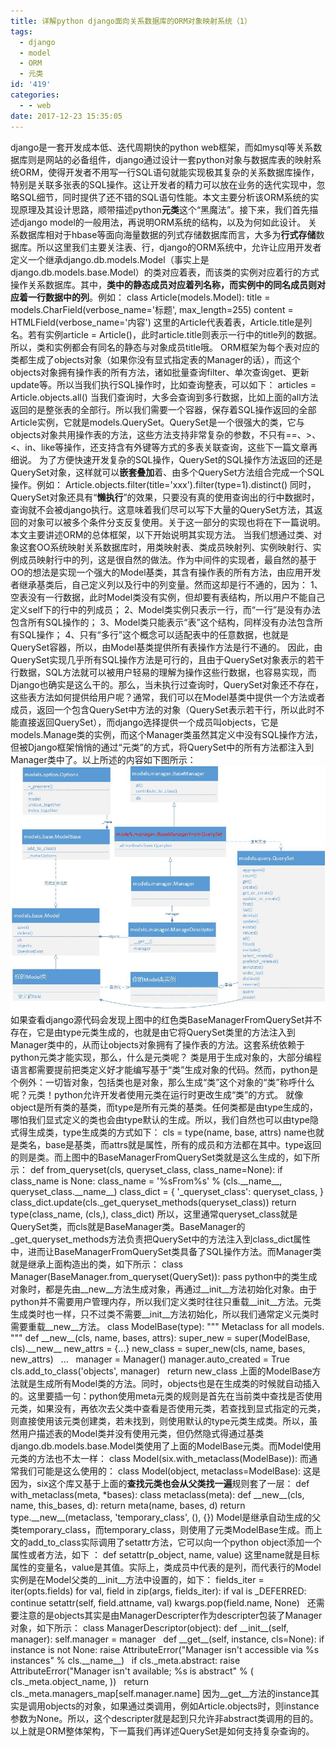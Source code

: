 ```yaml
---
title: 详解python django面向关系数据库的ORM对象映射系统（1）
tags:
  - django
  - model
  - ORM
  - 元类
id: '419'
categories:
  - - web
date: 2017-12-23 15:35:05
---
```


django是一套开发成本低、迭代周期快的python web框架，而如mysql等关系数据库则是网站的必备组件，django通过设计一套python对象与数据库表的映射系统ORM，使得开发者不用写一行SQL语句就能实现极其复杂的关系数据库操作，特别是关联多张表的SQL操作。这让开发者的精力可以放在业务的迭代实现中，忽略SQL细节，同时提供了还不错的SQL语句性能。本文主要分析该ORM系统的实现原理及其设计思路，顺带描述python**元类**这个“黑魔法”。接下来，我们首先描述django model的一般用法，再说明ORM系统的结构，以及为何如此设计。 关系数据库相对于hbase等面向海量数据的列式存储数据库而言，大多为**行式存储**数据库。所以这里我们主要关注表、行，django的ORM系统中，允许让应用开发者定义一个继承django.db.models.Model（事实上是django.db.models.base.Model）的类对应着表，而该类的实例对应着行的方式操作关系数据库。其中，**类中的静态成员对应着列名称，而实例中的同名成员则对应着一行数据中的列**。例如： class Article(models.Model): title = models.CharField(verbose\_name='标题', max\_length=255) content = HTMLField(verbose\_name='内容') 这里的Article代表着表，Article.title是列名。若有实例article = Article()，此时article.title则表示一行中的title列的数据。所以，类和实例都会有同名的静态与对象成员title哦。 ORM框架为每个表对应的类都生成了objects对象（如果你没有显式指定表的Manager的话），而这个objects对象拥有操作表的所有方法，诸如批量查询filter、单次查询get、更新update等。所以当我们执行SQL操作时，比如查询整表，可以如下： articles = Article.objects.all() 当我们查询时，大多会查询到多行数据，比如上面的all方法返回的是整张表的全部行。所以我们需要一个容器，保存着SQL操作返回的全部Article实例，它就是models.QuerySet。QuerySet是一个很强大的类，它与objects对象共用操作表的方法，这些方法支持非常复杂的参数，不只有==、>、<、in、like等操作，还支持含有外键等方式的多表关联查询，这些下一篇文章再细说。 为了方便快速开发复杂的SQL操作，QuerySet的SQL操作方法返回的还是QuerySet对象，这样就可以**嵌套叠加**着、由多个QuerySet方法组合完成一个SQL操作。例如： Article.objects.filter(title='xxx').filter(type=1).distinct() 同时，QuerySet对象还具有“**懒执行**”的效果，只要没有真的使用查询出的行中数据时，查询就不会被django执行。这意味着我们尽可以写下大量的QuerySet方法，其返回的对象可以被多个条件分支反复使用。关于这一部分的实现也将在下一篇说明。 本文主要讲述ORM的总体框架，以下开始说明其实现方法。 当我们想通过类、对象这套OO系统映射关系数据库时，用类映射表、类成员映射列、实例映射行、实例成员映射行中的列，这是很自然的做法。作为中间件的实现者，最自然的基于OO的想法是实现一个强大的Model基类，其含有操作表的所有方法，由应用开发者继承基类后，自己定义列以及行中的列变量。然而这却是行不通的，因为： 1、空表没有一行数据，此时Model类没有实例，但却要有表结构，所以用户不能自己定义self下的行中的列成员； 2、Model类实例只表示一行，而“一行”是没有办法包含所有SQL操作的； 3、Model类只能表示“表”这个结构，同样没有办法包含所有SQL操作； 4、只有“多行”这个概念可以适配表中的任意数据，也就是QuerySet容器，所以，由Model基类提供所有表操作方法是行不通的。 因此，由QuerySet实现几乎所有SQL操作方法是可行的，且由于QuerySet对象表示的若干行数据，SQL方法就可以被用户轻易的理解为操作这些行数据，也容易实现，而Django也确实是这么干的。那么，当未执行过查询时，QuerySet对象还不存在，这些表方法如何提供给用户呢？通常，我们可以在Model基类中提供一个方法或者成员，返回一个包含QuerySet中方法的对象（QuerySet表示若干行，所以此时不能直接返回QuerySet），而django选择提供一个成员叫objects，它是models.Manage类的实例，而这个Manager类虽然其定义中没有SQL操作方法，但被Django框架悄悄的通过“元类”的方式，将QuerySet中的所有方法都注入到Manager类中了。以上所述的内容如下图所示： ![](/2017/12/django-ORM类图-1.jpg) 如果查看django源代码会发现上图中的红色类BaseManagerFromQuerySet并不存在，它是由type元类生成的，也就是由它将QuerySet类里的方法注入到Manager类中的，从而让objects对象拥有了操作表的方法。这套系统依赖于python元类才能实现，那么，什么是元类呢？ 类是用于生成对象的，大部分编程语言都需要提前把类定义好才能编写基于“类”生成对象的代码。然而，python是个例外：一切皆对象，包括类也是对象，那么生成“类”这个对象的“类”称呼什么呢？元类！python允许开发者使用元类在运行时更改生成“类”的方式。 就像object是所有类的基类，而type是所有元类的基类。任何类都是由type生成的，哪怕我们显式定义的类也会由type默认的生成。所以，我们自然也可以由type隐式得生成类，type生成类的方式如下： cls = type(name, base, attrs) name也就是类名，base是基类，而attrs就是属性，所有的成员和方法都在其中。type返回的则是类。而上图中的BaseManagerFromQuerySet类就是这么生成的，如下所示： def from\_queryset(cls, queryset\_class, class\_name=None): if class\_name is None: class\_name = '%sFrom%s' % (cls.\_\_name\_\_, queryset\_class.\_\_name\_\_) class\_dict = { '\_queryset\_class': queryset\_class, } class\_dict.update(cls.\_get\_queryset\_methods(queryset\_class)) return type(class\_name, (cls,), class\_dict) 所以，这里通常queryset\_class就是QuerySet类，而cls就是BaseManager类。BaseManager的\_get\_queryset\_methods方法负责把QuerySet中的方法注入到class\_dict属性中，进而让BaseManagerFromQuerySet类具备了SQL操作方法。而Manager类就是继承上面构造出的类，如下所示： class Manager(BaseManager.from\_queryset(QuerySet)): pass python中的类生成对象时，都是先由\_\_new\_\_方法生成对象，再通过\_\_init\_\_方法初始化对象。由于python并不需要用户管理内存，所以我们定义类时往往只重载\_\_init\_\_方法。元类生成类时也一样，只不过类不需要\_\_init\_\_方法初始化，所以我们通常定义元类时需要重载\_\_new\_\_方法。 class ModelBase(type): """ Metaclass for all models. """ def \_\_new\_\_(cls, name, bases, attrs): super\_new = super(ModelBase, cls).\_\_new\_\_ new\_attrs = {...} new\_class = super\_new(cls, name, bases, new\_attrs)   ...   manager = Manager() manager.auto\_created = True cls.add\_to\_class('objects', manager)   return new\_class 上面的ModelBase方法就是生成所有Model类的方法。同时，objects也是在生成类的时候就自动插入的。这里要插一句：python使用meta元类的规则是首先在当前类中查找是否使用元类，如果没有，再依次去父类中查看是否使用元类，若查找到显式指定的元类，则直接使用该元类创建类，若未找到，则使用默认的type元类生成类。所以，虽然用户描述表的Model类并没有使用元类，但仍然隐式得通过基类django.db.models.base.Model类使用了上面的ModelBase元类。而Model使用元类的方法也不太一样： class Model(six.with\_metaclass(ModelBase)): 而通常我们可能是这么使用的： class Model(object, metaclass=ModelBase): 这是因为，six这个库又基于上面的**查找元类也会从父类找一遍**规则套了一层： def with\_metaclass(meta, \*bases): class metaclass(meta): def \_\_new\_\_(cls, name, this\_bases, d): return meta(name, bases, d) return type.\_\_new\_\_(metaclass, 'temporary\_class', (), {}) Model是继承自动生成的父类temporary\_class，而temporary\_class，则使用了元类ModelBase生成。而上文的add\_to\_class实际调用了setattr方法，它可以向一个python object添加一个属性或者方法，如下 ： def setattr(p\_object, name, value) 这里name就是目标属性的变量名，value是其值。实际上，类成员中代表的是列，而代表行的Model实例是在Model父类的\_\_init\_\_方法中设置的，如下： fields\_iter = iter(opts.fields) for val, field in zip(args, fields\_iter): if val is \_DEFERRED: continue setattr(self, field.attname, val) kwargs.pop(field.name, None)   还需要注意的是objects其实是由ManagerDescripter作为descripter包装了Manager对象，如下所示： class ManagerDescriptor(object): def \_\_init\_\_(self, manager): self.manager = manager   def \_\_get\_\_(self, instance, cls=None): if instance is not None: raise AttributeError("Manager isn't accessible via %s instances" % cls.\_\_name\_\_)   if cls.\_meta.abstract: raise AttributeError("Manager isn't available; %s is abstract" % ( cls.\_meta.object\_name, ))   return cls.\_meta.managers\_map\[self.manager.name\] 因为\_\_get\_\_方法的instance其实是调用objects的对象，如果通过类调用，例如Article.objects时，则instance参数为None。所以，这个descripter就是起到只允许非abstract类调用的目的。 以上就是ORM整体架构，下一篇我们再详述QuerySet是如何支持复杂查询的。